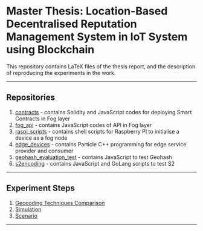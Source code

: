 # Master Thesis: **Location-Based Decentralised Reputation Management System in IoT System using Blockchain**

This repository contains LaTeX files of the thesis report, and the description of reproducing the experiments in the work.

---

## Repositories

1. [contracts](https://github.com/ponlawat-w/uji_mt-contracts) - contains Solidity and JavaScript codes for deploying Smart Contracts in Fog layer
2. [fog_api](https://github.com/ponlawat-w/uji_mt-fog_api) - contains JavaScript codes of API in Fog layer
3. [raspi_scripts](https://github.com/ponlawat-w/uji_mt-raspi_scripts) - contains shell scripts for Raspberry PI to initialise a device as a fog node
4. [edge_devices](https://github.com/ponlawat-w/uji_mt-edge_devices) - contains Particle C++ programming for edge service provider and consumer
5. [geohash_evaluation_test](https://github.com/ponlawat-w/uji_mt-geohash_evaluation_test) - contains JavaScript to test Geohash
6. [s2encoding](https://github.com/ponlawat-w/uji_mt-s2encoding) - contains JavaScript and GoLang scripts to test S2

---

## Experiment Steps

1. [Geocoding Techniques Comparison](./readme/experiment1.md)
2. [Simulation](./readme/experiment2.md)
3. [Scenario](./readme/experiment3.md)

---
